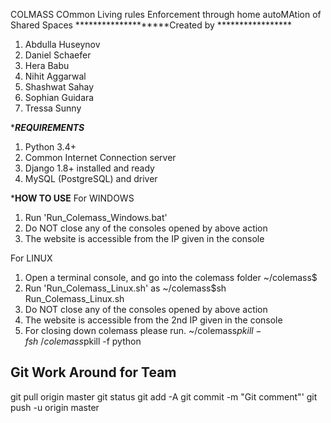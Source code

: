  COLMASS
 COmmon Living rules Enforcement through home autoMAtion of Shared Spaces
 ********************Created by *****************

1. Abdulla Huseynov
2. Daniel Schaefer
3. Hera Babu
4. Nihit Aggarwal
5. Shashwat Sahay
6. Sophian Guidara
7. Tressa Sunny

********************REQUIREMENTS*******************
1. Python 3.4+
2. Common Internet Connection server
3. Django 1.8+ installed and ready
4. MySQL (PostgreSQL) and driver

*********************HOW TO USE********************
For WINDOWS
1. Run 'Run_Colemass_Windows.bat'
2. Do NOT close any of the consoles opened by above action
3. The website is accessible from the IP given in the console

For LINUX
1. Open a terminal console, and go into the colemass folder 
	~/colemass$
2. Run 'Run_Colemass_Linux.sh' as 
	~/colemass$sh Run_Colemass_Linux.sh
3. Do NOT close any of the consoles opened by above action
4. The website is accessible from the 2nd IP given in the console
5. For closing down colemass please run.
	~/colemass$pkill -f sh
	~/colemass$pkill -f python


## Git Work Around for Team
git pull origin master
git status
git add -A
git commit -m "Git comment"'
git push -u origin master
